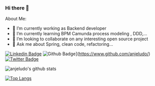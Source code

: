 ### Hi there 👋


About Me:


- 🔭 I’m currently working as Backend developer
- 🌱 I’m currently learning BPM Camunda process modeling , DDD,...
- 👯 I’m looking to collaborate on any interesting open source project
- 💬 Ask me about Spring, clean code, refactoring...

[![Linkedin Badge](https://img.shields.io/badge/-https://www.linkedin.com/in/amunozmunoz/-0072b1?style=flat&logo=Linkedin&logoColor=white&link=https://www.linkedin.com/in/anjeludo/)](https://www.linkedin.com/in/amunozmunoz/) 
![Github Badge](https://img.shields.io/badge/-anjeludo-grey?style=flat&logo=github&logoColor=white&link=https://github.com/anjeludo/)](https://www.github.com/anjeludo/) 
[![Twitter Badge](https://img.shields.io/badge/-https://twitter.com/anjeludo-00acee?style=flat&logo=twitter&logoColor=white&link=https://twitter.com/https://twitter.com/anjeludo/)](https://www.twitter.com/https://twitter.com/anjeludo/) 



![anjeludo's github stats](https://github-readme-stats.vercel.app/api?username=anjeludo&show_icons=true&theme=cobalt)

[![Top Langs](https://github-readme-stats.vercel.app/api/top-langs/?username=anjeludo&layout=compact&theme=cobalt)](https://github.com/anjeludo/github-readme-stats)

